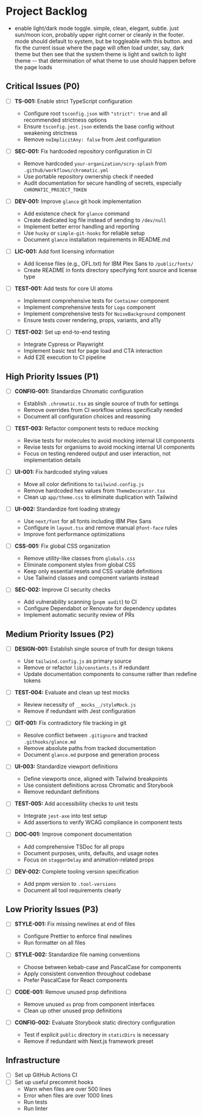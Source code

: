 # Project Backlog

- enable light/dark mode toggle. simple, clean, elegant, subtle. just sun/moon icon, probably upper right corner or cleanly in the footer. mode should default to system, but be toggleable with this button. and fix the current issue where the page will often load under, say, dark theme but then see that the system theme is light and switch to light theme -- that determination of what theme to use should happen before the page loads

## Critical Issues (P0)

- [ ] **TS-001:** Enable strict TypeScript configuration
  * Configure root `tsconfig.json` with `"strict": true` and all recommended strictness options
  * Ensure `tsconfig.jest.json` extends the base config without weakening strictness
  * Remove `noImplicitAny: false` from Jest configuration

- [ ] **SEC-001:** Fix hardcoded repository configuration in CI
  * Remove hardcoded `your-organization/scry-splash` from `.github/workflows/chromatic.yml`
  * Use portable repository ownership check if needed
  * Audit documentation for secure handling of secrets, especially `CHROMATIC_PROJECT_TOKEN`

- [ ] **DEV-001:** Improve `glance` git hook implementation
  * Add existence check for `glance` command
  * Create dedicated log file instead of sending to `/dev/null`
  * Implement better error handling and reporting
  * Use `husky` or `simple-git-hooks` for reliable setup
  * Document `glance` installation requirements in README.md

- [ ] **LIC-001:** Add font licensing information
  * Add license files (e.g., OFL.txt) for IBM Plex Sans to `/public/fonts/`
  * Create README in fonts directory specifying font source and license type

- [ ] **TEST-001:** Add tests for core UI atoms
  * Implement comprehensive tests for `Container` component
  * Implement comprehensive tests for `Logo` component
  * Implement comprehensive tests for `NoiseBackground` component
  * Ensure tests cover rendering, props, variants, and a11y

- [ ] **TEST-002:** Set up end-to-end testing
  * Integrate Cypress or Playwright
  * Implement basic test for page load and CTA interaction
  * Add E2E execution to CI pipeline

## High Priority Issues (P1)

- [ ] **CONFIG-001:** Standardize Chromatic configuration
  * Establish `.chromatic.tsx` as single source of truth for settings
  * Remove overrides from CI workflow unless specifically needed
  * Document all configuration choices and reasoning

- [ ] **TEST-003:** Refactor component tests to reduce mocking
  * Revise tests for molecules to avoid mocking internal UI components
  * Revise tests for organisms to avoid mocking internal UI components
  * Focus on testing rendered output and user interaction, not implementation details

- [ ] **UI-001:** Fix hardcoded styling values
  * Move all color definitions to `tailwind.config.js`
  * Remove hardcoded hex values from `ThemeDecorator.tsx`
  * Clean up `app/theme.css` to eliminate duplication with Tailwind

- [ ] **UI-002:** Standardize font loading strategy
  * Use `next/font` for all fonts including IBM Plex Sans
  * Configure in `layout.tsx` and remove manual `@font-face` rules
  * Improve font performance optimizations

- [ ] **CSS-001:** Fix global CSS organization
  * Remove utility-like classes from `globals.css`
  * Eliminate component styles from global CSS
  * Keep only essential resets and CSS variable definitions
  * Use Tailwind classes and component variants instead

- [ ] **SEC-002:** Improve CI security checks
  * Add vulnerability scanning (`pnpm audit`) to CI
  * Configure Dependabot or Renovate for dependency updates
  * Implement automatic security review of PRs

## Medium Priority Issues (P2)

- [ ] **DESIGN-001:** Establish single source of truth for design tokens
  * Use `tailwind.config.js` as primary source
  * Remove or refactor `lib/constants.ts` if redundant
  * Update documentation components to consume rather than redefine tokens

- [ ] **TEST-004:** Evaluate and clean up test mocks
  * Review necessity of `__mocks__/styleMock.js`
  * Remove if redundant with Jest configuration

- [ ] **GIT-001:** Fix contradictory file tracking in git
  * Resolve conflict between `.gitignore` and tracked `.githooks/glance.md`
  * Remove absolute paths from tracked documentation
  * Document `glance.md` purpose and generation process

- [ ] **UI-003:** Standardize viewport definitions
  * Define viewports once, aligned with Tailwind breakpoints
  * Use consistent definitions across Chromatic and Storybook
  * Remove redundant definitions

- [ ] **TEST-005:** Add accessibility checks to unit tests
  * Integrate `jest-axe` into test setup
  * Add assertions to verify WCAG compliance in component tests

- [ ] **DOC-001:** Improve component documentation
  * Add comprehensive TSDoc for all props
  * Document purposes, units, defaults, and usage notes
  * Focus on `staggerDelay` and animation-related props

- [ ] **DEV-002:** Complete tooling version specification
  * Add pnpm version to `.tool-versions`
  * Document all tool requirements clearly

## Low Priority Issues (P3)

- [ ] **STYLE-001:** Fix missing newlines at end of files
  * Configure Prettier to enforce final newlines
  * Run formatter on all files

- [ ] **STYLE-002:** Standardize file naming conventions
  * Choose between kebab-case and PascalCase for components
  * Apply consistent convention throughout codebase
  * Prefer PascalCase for React components

- [ ] **CODE-001:** Remove unused prop definitions
  * Remove unused `as` prop from component interfaces
  * Clean up other unused prop definitions

- [ ] **CONFIG-002:** Evaluate Storybook static directory configuration
  * Test if explicit `public` directory in `staticDirs` is necessary
  * Remove if redundant with Next.js framework preset

## Infrastructure

- [ ] Set up GitHub Actions CI
- [ ] Set up useful precommit hooks
  * Warn when files are over 500 lines
  * Error when files are over 1000 lines
  * Run tests
  * Run linter
